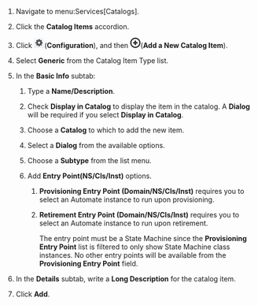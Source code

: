 1.  Navigate to menu:Services\[Catalogs\].

2.  Click the **Catalog Items** accordion.

3.  Click ![1847](/images/1847.png)(**Configuration**), and then
    ![1862](/images/1862.png)(**Add a New Catalog Item**).

4.  Select **Generic** from the Catalog Item Type list.

5.  In the **Basic Info** subtab:

    1.  Type a **Name/Description**.

    2.  Check **Display in Catalog** to display the item in the catalog.
        A **Dialog** will be required if you select **Display in
        Catalog**.

    3.  Choose a **Catalog** to which to add the new item.

    4.  Select a **Dialog** from the available options.

    5.  Choose a **Subtype** from the list menu.

    6.  Add **Entry Point(NS/Cls/Inst)** options.

        1.  **Provisioning Entry Point (Domain/NS/Cls/Inst)** requires
            you to select an Automate instance to run upon provisioning.

        2.  **Retirement Entry Point (Domain/NS/Cls/Inst)** requires you
            to select an Automate instance to run upon retirement.

            <div class="note">

            The entry point must be a State Machine since the
            **Provisioning Entry Point** list is filtered to only show
            State Machine class instances. No other entry points will be
            available from the **Provisioning Entry Point** field.

            </div>

6.  In the **Details** subtab, write a **Long Description** for the
    catalog item.

7.  Click **Add**.
